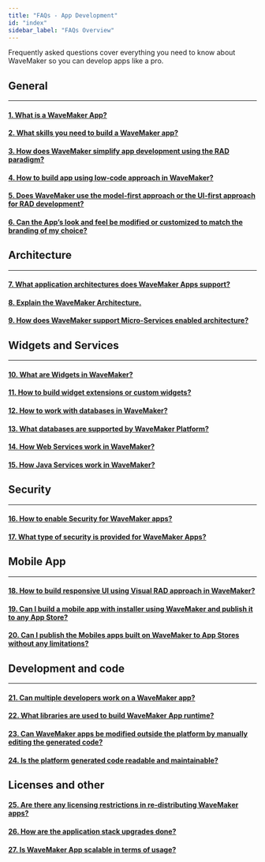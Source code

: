 ```yaml
---
title: "FAQs - App Development"
id: "index"
sidebar_label: "FAQs Overview"
---
```

Frequently asked questions cover everything you need to know about WaveMaker so you can develop apps like a pro.     

## General 
---
#### [1. What is a WaveMaker App?](/learn/app-development/wavemaker-app-development-faqs/what-is-wavemaker-app)

#### [2. What skills you need to build a WaveMaker app?](/learn/app-development/wavemaker-app-development-faqs/skills-need-to-build-wavemaker-app)

#### [3. How does WaveMaker simplify app development using the RAD paradigm?](/learn/app-development/wavemaker-app-development-faqs/app-development-using-rad)

#### [4. How to build app using low-code approach in WaveMaker?](/learn/app-development/wavemaker-app-development-faqs/build-app-using-low-code-approach)

#### [5. Does WaveMaker use the model-first approach or the UI-first approach for RAD development?](/learn/app-development/wavemaker-app-development-faqs/model-first-or-UI-first-rad-development)  

#### [6. Can the App’s look and feel be modified or customized to match the branding of my choice?](/learn/app-development/wavemaker-app-development-faqs/customizing-app-to-your-own-branding)

## Architecture 
---

#### [7. What application architectures does WaveMaker Apps support?](/learn/app-development/wavemaker-app-development-faqs/wavemaker-application-architecture)


#### [8. Explain the WaveMaker Architecture.](/learn/app-development/wavemaker-app-development-faqs/wavemaker-architecture)



#### [9. How does WaveMaker support Micro-Services enabled architecture?](/learn/app-development/wavemaker-app-development-faqs/micro-services-enabled-architecture) 


## Widgets and Services
---

#### [10. What are Widgets in WaveMaker?](/learn/app-development/wavemaker-app-development-faqs/widgets-in-wavemaker)   

#### [11. How to build widget extensions or custom widgets?](/learn/app-development/wavemaker-app-development-faqs/building-widget-extension-custom-widget)
#### [12. How to work with databases in WaveMaker?](/learn/app-development/wavemaker-app-development-faqs/database-in-wavemaker)  

#### [13. What databases are supported by WaveMaker Platform?](/learn/app-development/wavemaker-app-development-faqs/databases-supported-by-wavemaker-platform)  

#### [14. How Web Services work in WaveMaker?](/learn/app-development/wavemaker-app-development-faqs/web-services)  

#### [15. How Java Services work in WaveMaker?](/learn/app-development/wavemaker-app-development-faqs/java-services-in-wavemaker)  



## Security
---

#### [16. How to enable Security for WaveMaker apps?](/learn/app-development/wavemaker-app-development-faqs/security-in-wavemaker)


#### [17. What type of security is provided for WaveMaker Apps?](/learn/app-development/wavemaker-app-development-faqs/security-provided-for-wavemaker-apps)

## Mobile App
---

#### [18. How to build responsive UI using Visual RAD approach in WaveMaker?](/learn/app-development/wavemaker-app-development-faqs/build-responsive-ui-using-visual-rad-approach)

#### [19. Can I build a mobile app with installer using WaveMaker and publish it to any App Store?](/learn/app-development/wavemaker-app-development-faqs/publishing-app-to-app-store) 

#### [20. Can I publish the Mobiles apps built on WaveMaker to App Stores without any limitations?](/learn/app-development/wavemaker-app-development-faqs/publish-to-app-store-without-any-limitations)



## Development and code
---

#### [21. Can multiple developers work on a WaveMaker app?](/learn/app-development/wavemaker-app-development-faqs/working-with-multiple-developers)

#### [22. What libraries are used to build WaveMaker App runtime?](/learn/app-development/wavemaker-app-development-faqs/libraries-used-app-runtime)

#### [23. Can WaveMaker apps be modified outside the platform by manually editing the generated code?](/learn/app-development/wavemaker-app-development-faqs/editing-generated-code-outside-platform)

#### [24. Is the platform generated code readable and maintainable?](/learn/app-development/wavemaker-app-development-faqs/platform-generated-code)


## Licenses and other

#### [25. Are there any licensing restrictions in re-distributing WaveMaker apps?](/learn/app-development/wavemaker-app-development-faqs/redistributing-licensing)  

#### [26. How are the application stack upgrades done?](/learn/app-development/wavemaker-app-development-faqs/application-stack-upgrades)

#### [27. Is WaveMaker App scalable in terms of usage?](/learn/app-development/wavemaker-app-development-faqs/is-wavemaker-app-scalable)

